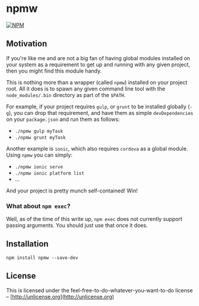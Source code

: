 # npmw

[![NPM](https://nodei.co/npm/npmw.png?compact=true)](https://nodei.co/npm/npmw/)

## Motivation

If you're like me and are not a big fan of having global modules installed on your system as a requirement to get up and running with any given project, then you might find this module handy.

This is nothing more than a wrapper (called `npmw`) installed on your project root. All it does is to spawn any given command line tool with the `node_modules/.bin` directory as part of the `$PATH`.

For example, if your project requires `gulp`, or `grunt` to be installed globally (`-g`), you can drop that requirement, and have them as simple `devDependencies` on your `package.json` and run them as follows:

* `./npmw gulp myTask`
* `./npmw grunt myTask`

Another example is `ionic`, which also requires `cordova` as a global module. Using `npmw` you can simply:

* `./npmw ionic serve`
* `./npmw ionic platform list`
* …

And your project is pretty munch self-contained! Win!

### What about `npm exec`?
Well, as of the time of this write up, `npm exec` does not currently support passing arguments. You should just use that once it does.

## Installation

```
npm install npmw --save-dev
```

## License
This is licensed under the feel-free-to-do-whatever-you-want-to-do license – [http://unlicense.org](http://unlicense.org)